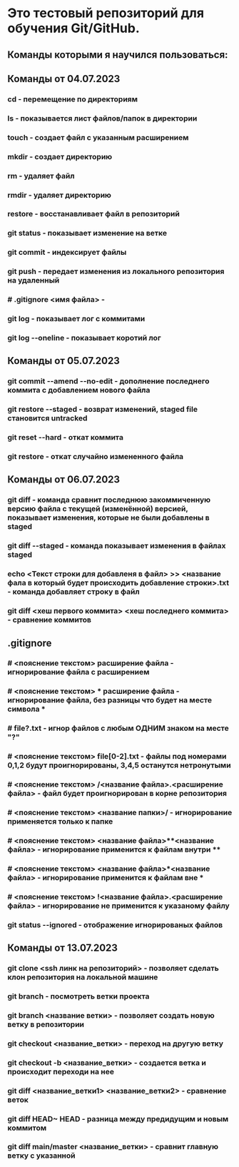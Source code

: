 # Это тестовый репозиторий для обучения Git/GitHub.

## Команды которыми я научился пользоваться:
## Команды от 04.07.2023
### cd - перемещение по директориям
### ls - показывается лист файлов/папок в директории
### touch - создает файл с указанным расширением
### mkdir - создает директорию
### rm - удаляет файл
### rmdir - удаляет директорию
### restore - восстанавливает файл в репозиторий
### git status - показывает изменение на ветке
### git commit - индексирует файлы
### git push - передает изменения из локального репозитория на удаленный
### # .gitignore <имя файла> - 
### git log - показывает лог с коммитами
### git log --oneline - показывает коротий лог
## Команды от 05.07.2023
### git commit --amend --no-edit - дополнение последнего коммита с добавлением нового файла
### git restore --staged <file> - возврат изменений, staged file становится untracked
### git reset --hard <commit hash> - откат коммита
### git restore <file> - откат случайно измененного файла
## Команды от 06.07.2023
### git diff - команда сравнит последнюю закоммиченную версию файла с текущей (изменённой) версией, показывает изменения, которые не были добавлены в staged
### git diff --staged - команда показывает изменения в файлах staged
### echo <Текст строки для добавленя в файл> >> <название фала в который будет происходить добавление строки>.txt - команда добавляет строку в файл
### git diff <хеш первого коммита> <хеш последнего коммита> - сравнение коммитов

## .gitignore 
### # <пояснение текстом> расширение файла - игнорирование файла с расширением
### # <пояснение текстом> * расширение файла - игнорирование файла, без разницы что будет на месте символа * 
### # file?.txt - игнор файлов с любым ОДНИМ знаком на месте "?"
### # <пояснение текстом> file[0-2].txt - файлы под номерами 0,1,2 будут проигнорированы, 3,4,5 останутся нетронутыми
### # <пояснение текстом> /<название файла>.<расширение файла> - файл будет проигнорирован в корне репозитория
### # <пояснение текстом> <название папки>/ - игнорирование применяется только к папке
### # <пояснение текстом> <название файла>**<название файла> - игнорирование применится к файлам внутри **
### # <пояснение текстом> <название файла>*<название файла> - игнорирование применится к файлам вне *
### # <пояснение текстом> !<название файла>.<расширение файла> - игнорирование не применится к указаному файлу
### git status --ignored - отображение игнорированых файлов
## Команды от 13.07.2023
### git clone <ssh линк на репозиторий> - позволяет сделать клон репозитория на локальной машине
### git branch - посмотреть ветки проекта
### git branch <название ветки> - позволяет создать новую ветку в репозитории
### git checkout <название_ветки> - переход на другую ветку
### git checkout -b <название_ветки> - создается ветка и происходит переходи на нее
### git diff <название_ветки1> <название_ветки2> - сравнение веток
### git diff HEAD~ HEAD - разница между предидущим и новым коммитом
### git diff main/master <название_ветки> - сравнит главную ветку с указанной
### 
